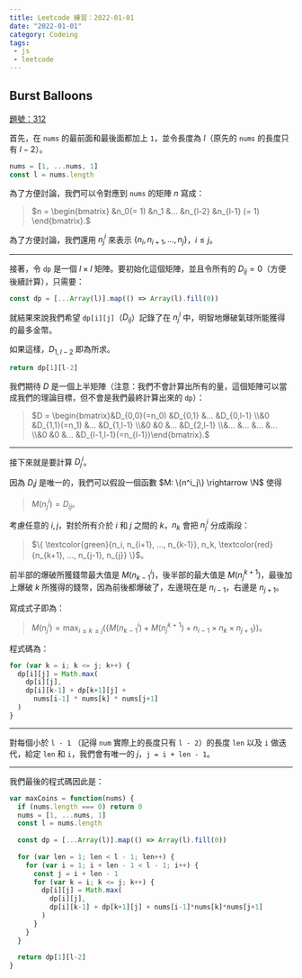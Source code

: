 ```yaml
---
title: Leetcode 練習：2022-01-01 
date: "2022-01-01"
category: Codeing
tags:
 - js
 - leetcode
---
```


## Burst Balloons
[題號：312](https://leetcode.com/problems/burst-balloons/)

首先，在 `nums` 的最前面和最後面都加上 `1`，並令長度為 $l$（原先的 `nums` 的長度只有 $l - 2$）。

```js
nums = [1, ...nums, 1]
const l = nums.length
```

為了方便討論，我們可以令對應到 `nums` 的矩陣 $n$ 寫成：

> $n = \begin{bmatrix} &n_0(= 1) &n_1 &... &n_{l-2} &n_{l-1} (= 1) \end{bmatrix}.$

為了方便討論，我們還用 $n^i_j$ 來表示 $\{ n_i,n_{i+1}, ... ,n_{j}\}$，$i\leq j$。

---

接著，令 `dp` 是一個 $l \times l$ 矩陣。要初始化這個矩陣，並且令所有的 $D_{ij} = 0$（方便後續計算），只需要：

```js
const dp = [...Array(l)].map(() => Array(l).fill(0))
```

就結果來說我們希望 `dp[i][j]`（$D_{ij}$）記錄了在 $n^i_j$ 中，明智地爆破氣球所能獲得的最多金幣。

如果這樣，$D_{1,l-2}$ 即為所求。

```js
return dp[1][l-2]
```

我們期待 $D$ 是一個上半矩陣（注意：我們不會計算出所有的量，這個矩陣可以當成我們的理論目標，但不會是我們最終計算出來的 `dp`）：

> $D = \begin{bmatrix}&D_{0,0}(=n_0) &D_{0,1} &... &D_{0,l-1} \\&0 &D_{1,1}(=n_1) &... &D_{1,l-1} \\&0 &0 &... &D_{2,l-1} \\&... &... &... &... \\&0 &0 &... &D_{l-1,l-1}(=n_{l-1})\end{bmatrix}.$

---

接下來就是要計算 $D^i_j$。

因為 $D_ij$ 是唯一的，我們可以假設一個函數 $M: \{n^i_j\} \rightarrow \N$ 使得

> $M(n^i_j) = D_{ij}$。

考慮任意的 $i,j$，對於所有介於 $i$ 和 $j$ 之間的 $k$，$n_k$ 會把 $n^i_j$ 分成兩段：

> $\{ \textcolor{green}{n_i, n_{i+1}, ..., n_{k-1}}, n_k, \textcolor{red}{n_{k+1}, ..., n_{j-1}, n_{j}} \}$。

前半部的爆破所獲錢幣最大值是 $M(n^i_{k-1})$，後半部的最大值是 $M(n^{k+1}_j)$，最後加上爆破 $k$ 所獲得的錢幣，因為前後都爆破了，左邊現在是 $n_{i-1}$，右邊是 $n_{j+1}$。

寫成式子即為：

> $M(n^i_j) = \max_{i\leq k \leq j}(\{ M(n^i_{k-1}) + M(n^{k+1}_j) + n_{i-1} \times n_k \times n_{j+1}\})$。

程式碼為：

```js
for (var k = i; k <= j; k++) {
  dp[i][j] = Math.max(
    dp[i][j],
    dp[i][k-1] + dp[k+1][j] +
      nums[i-1] * nums[k] * nums[j+1]
  )
}
```

---

對每個小於 `l - 1` （記得 `num` 實際上的長度只有 `l - 2`）的長度 `len` 以及 `i` 做迭代，給定 `len` 和 `i`，我們會有唯一的 $j$，`j = i + len - 1`。

---

我們最後的程式碼因此是：

```js
var maxCoins = function(nums) {
  if (nums.length === 0) return 0
  nums = [1, ...nums, 1]
  const l = nums.length
  
  const dp = [...Array(l)].map(() => Array(l).fill(0))
   
  for (var len = 1; len < l - 1; len++) {
    for (var i = 1; i + len - 1 < l - 1; i++) {
      const j = i + len - 1
      for (var k = i; k <= j; k++) {
        dp[i][j] = Math.max(
          dp[i][j],
          dp[i][k-1] + dp[k+1][j] + nums[i-1]*nums[k]*nums[j+1]
        )
      }
    }
  }
  
  return dp[1][l-2]
}
```